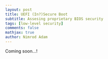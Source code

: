 ```yaml
---
layout: post
title: UEFI (In?)Secure Boot
subtitle: Assesing proprietary BIOS security 
tags: [low-level security]
comments: false
mathjax: true
author: Nimrod Adam
---
```


Coming soon...!

